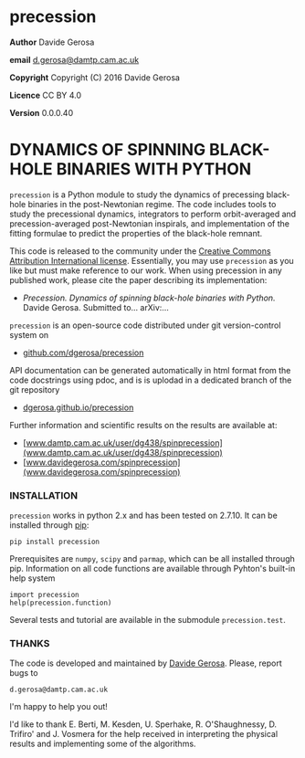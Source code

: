 precession
==========

**Author** Davide Gerosa

**email** d.gerosa@damtp.cam.ac.uk

**Copyright** Copyright (C) 2016 Davide Gerosa

**Licence** CC BY 4.0

**Version** 0.0.0.40


# DYNAMICS OF SPINNING BLACK-HOLE BINARIES WITH PYTHON

`precession` is a Python module to study the dynamics of precessing black-hole
binaries in the post-Newtonian regime. The code includes tools to study the
precessional dynamics, integrators to perform orbit-averaged and
precession-averaged post-Newtonian inspirals, and implementation of the fitting
formulae to predict the properties of the black-hole remnant.

This code is released to the community under the [Creative Commons Attribution
International license](http://creativecommons.org/licenses/by/4.0).
Essentially, you may use `precession` as you like but must make reference to
our work. When using precession in any published work, please cite the paper
describing its implementation:

- *Precession. Dynamics of spinning black-hole binaries with Python.* 
Davide Gerosa. Submitted to... arXiv:...

`precession` is an open-source code distributed under git version-control system on

- [github.com/dgerosa/precession](github.com/dgerosa/precessions)

API documentation can be generated automatically in html format from the code docstrings using pdoc, and is is uplodad in a dedicated branch of the git repository

- [dgerosa.github.io/precession](dgerosa.github.io/precession)

Further information and scientific results on the results are available at:

- [www.damtp.cam.ac.uk/user/dg438/spinprecession](www.damtp.cam.ac.uk/user/dg438/spinprecession) 
- [www.davidegerosa.com/spinprecession](www.davidegerosa.com/spinprecession)


### INSTALLATION
 
`precession` works in python 2.x and has been tested on 2.7.10. It can be
installed through [pip](https://pypi.python.org/pypi/precession):

    pip install precession

Prerequisites are `numpy`, `scipy` and `parmap`, which can be all installed
through pip. Information on all code functions are available through Pyhton's
built-in help system

    import precession
    help(precession.function)

Several tests and tutorial are available in the submodule `precession.test`.


### THANKS
The code is developed and maintained by [Davide Gerosa](www.davidegerosa.com). 
Please, report bugs to

    d.gerosa@damtp.cam.ac.uk

I'm happy to help you out! 

I'd like to thank E. Berti, M. Kesden, U. Sperhake, R. O'Shaughnessy, D.
Trifiro' and J. Vosmera for the help received in interpreting the physical
results and implementing some of the algorithms.

